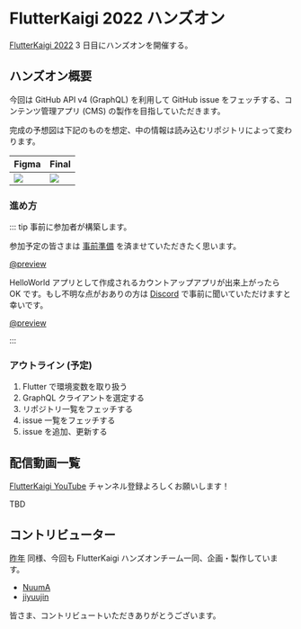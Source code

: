 # FlutterKaigi 2022 ハンズオン

[FlutterKaigi 2022](https://flutterkaigi.jp/) 3 日目にハンズオンを開催する。

## ハンズオン概要

今回は GitHub API v4 (GraphQL) を利用して GitHub issue をフェッチする、コンテンツ管理アプリ (CMS) の製作を目指していただきます。

完成の予想図は下記のものを想定、中の情報は読み込むリポジトリによって変わります。

|Figma|Final|
|:---|:---|
|![](https://i.imgur.com/hzlLica.png)|![](https://i.imgur.com/a5fgU8V.png)|

### 進め方

::: tip 事前に参加者が構築します。

参加予定の皆さまは [事前準備](https://github.com/FlutterKaigi/template_flutter/wiki) を済ませていただきたく思います。

[@preview](https://github.com/FlutterKaigi/template_flutter/wiki)

HelloWorld アプリとして作成されるカウントアップアプリが出来上がったら OK です。もし不明な点がおありの方は [Discord](https://discord.com/invite/Nr7H8JTJSF) で事前に聞いていただけますと幸いです。

[@preview](https://discord.com/invite/Nr7H8JTJSF)

:::

### アウトライン (予定)

1. Flutter で環境変数を取り扱う
2. GraphQL クライアントを選定する
3. リポジトリ一覧をフェッチする
4. issue 一覧をフェッチする
5. issue を追加、更新する

## 配信動画一覧

[FlutterKaigi YouTube](https://www.youtube.com/channel/UC1JP6dPBmmccZto4LNz9KMw) チャンネル登録よろしくお願いします！

TBD

## コントリビューター

[昨年](https://flutterkaigi-2021-workshop.netlify.app/) 同様、今回も FlutterKaigi ハンズオンチーム一同、企画・製作しています。

- [NuumA](https://github.com/Nuu-mA)
- [jiyuujin](https://github.com/jiyuujin)

皆さま、コントリビュートいただきありがとうございます。
